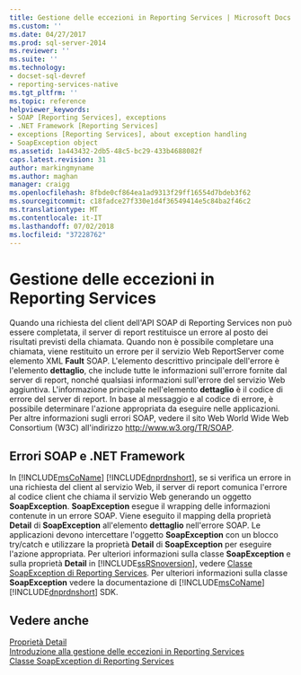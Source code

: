 ```yaml
---
title: Gestione delle eccezioni in Reporting Services | Microsoft Docs
ms.custom: ''
ms.date: 04/27/2017
ms.prod: sql-server-2014
ms.reviewer: ''
ms.suite: ''
ms.technology:
- docset-sql-devref
- reporting-services-native
ms.tgt_pltfrm: ''
ms.topic: reference
helpviewer_keywords:
- SOAP [Reporting Services], exceptions
- .NET Framework [Reporting Services]
- exceptions [Reporting Services], about exception handling
- SoapException object
ms.assetid: 1a443432-2db5-48c5-bc29-433b4688082f
caps.latest.revision: 31
author: markingmyname
ms.author: maghan
manager: craigg
ms.openlocfilehash: 8fbde0cf864ea1ad9313f29ff16554d7bdeb3f62
ms.sourcegitcommit: c18fadce27f330e1d4f36549414e5c84ba2f46c2
ms.translationtype: MT
ms.contentlocale: it-IT
ms.lasthandoff: 07/02/2018
ms.locfileid: "37228762"
---
```

# <a name="handling-exceptions-in-reporting-services"></a>Gestione delle eccezioni in Reporting Services
  Quando una richiesta del client dell'API SOAP di Reporting Services non può essere completata, il server di report restituisce un errore al posto dei risultati previsti della chiamata. Quando non è possibile completare una chiamata, viene restituito un errore per il servizio Web ReportServer come elemento XML **Fault** SOAP. L'elemento descrittivo principale dell'errore è l'elemento **dettaglio**, che include tutte le informazioni sull'errore fornite dal server di report, nonché qualsiasi informazioni sull'errore del servizio Web aggiuntiva. L'informazione principale nell'elemento **dettaglio** è il codice di errore del server di report. In base al messaggio e al codice di errore, è possibile determinare l'azione appropriata da eseguire nelle applicazioni. Per altre informazioni sugli errori SOAP, vedere il sito Web World Wide Web Consortium (W3C) all'indirizzo http://www.w3.org/TR/SOAP.  
  
## <a name="soap-faults-and-the-net-framework"></a>Errori SOAP e .NET Framework  
 In [!INCLUDE[msCoName](../../includes/msconame-md.md)] [!INCLUDE[dnprdnshort](../../includes/dnprdnshort-md.md)], se si verifica un errore in una richiesta del client al servizio Web, il server di report comunica l'errore al codice client che chiama il servizio Web generando un oggetto **SoapException**. **SoapException** esegue il wrapping delle informazioni contenute in un errore SOAP. Viene eseguito il mapping della proprietà **Detail** di **SoapException** all'elemento **dettaglio** nell'errore SOAP. Le applicazioni devono intercettare l'oggetto **SoapException** con un blocco try/catch e utilizzare la proprietà **Detail** di **SoapException** per eseguire l'azione appropriata. Per ulteriori informazioni sulla classe **SoapException** e sulla proprietà **Detail** in [!INCLUDE[ssRSnoversion](../../includes/ssrsnoversion-md.md)], vedere [Classe SoapException di Reporting Services](soapexception-class/reporting-services-soapexception-class.md). Per ulteriori informazioni sulla classe **SoapException** vedere la documentazione di [!INCLUDE[msCoName](../../includes/msconame-md.md)] [!INCLUDE[dnprdnshort](../../includes/dnprdnshort-md.md)] SDK.  
  
## <a name="see-also"></a>Vedere anche  
 [Proprietà Detail](soapexception-class/detail-property.md)   
 [Introduzione alla gestione delle eccezioni in Reporting Services](introducing-exception-handling-in-reporting-services.md)   
 [Classe SoapException di Reporting Services](soapexception-class/reporting-services-soapexception-class.md)  
  
  
